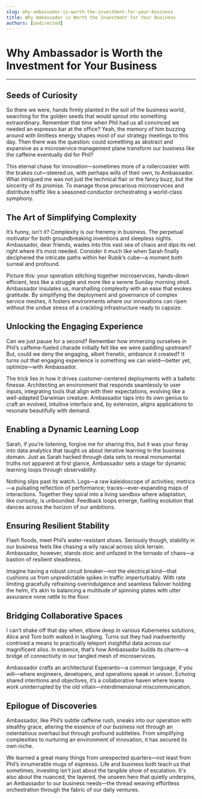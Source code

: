 ```yaml
---
slug: why-ambassador-is-worth-the-investment-for-your-business
title: Why Ambassador is Worth the Investment for Your Business
authors: [undirected]
---
```



# Why Ambassador is Worth the Investment for Your Business

---

## Seeds of Curiosity

So there we were, hands firmly planted in the soil of the business world, searching for the golden seeds that would sprout into something extraordinary. Remember that time when Phil had us all convinced we needed an espresso bar at the office? Yeah, the memory of him buzzing around with limitless energy shapes most of our strategy meetings to this day. Then there was the question: could something as abstract and expansive as a microservice management plane transform our business like the caffeine eventually did for Phil?

This eternal chase for innovation—sometimes more of a rollercoaster with the brakes cut—steered us, with perhaps wills of their own, to Ambassador. What intrigued me was not just the technical flair or the fancy buzz, but the sincerity of its promise. To manage those precarious microservices and distribute traffic like a seasoned conductor orchestrating a world-class symphony.

## The Art of Simplifying Complexity

It’s funny, isn't it? Complexity is our frenemy in business. The perpetual motivator for both groundbreaking inventions and sleepless nights. Ambassador, dear friends, wades into this vast sea of chaos and dips its net right where it’s most needed. Consider it much like when Sarah finally deciphered the intricate paths within her Rubik’s cube—a moment both surreal and profound.

Picture this: your operation stitching together microservices, hands-down efficient, less like a struggle and more like a serene Sunday morning stroll. Ambassador insulates us, marshalling complexity with an ease that evokes gratitude. By simplifying the deployment and governance of complex service meshes, it fosters environments where our innovations can ripen without the undue stress of a crackling infrastructure ready to capsize.

## Unlocking the Engaging Experience

Can we just pause for a second? Remember how immersing ourselves in Phil’s caffeine-fueled charade initially felt like we were paddling upstream? But, could we deny the engaging, albeit frenetic, ambiance it created? It turns out that engaging experience is something we can wield—better yet, optimize—with Ambassador.

The trick lies in how it drives customer-centered deployments with a balletic finesse. Architecting an environment that responds seamlessly to user inputs, integrating tools that align with their expectations, evolving like a well-adapted Darwinian creature. Ambassador taps into its own genius to craft an evolved, intuitive interface and, by extension, aligns applications to resonate beautifully with demand.

## Enabling a Dynamic Learning Loop

Sarah, if you’re listening, forgive me for sharing this, but it was your foray into data analytics that taught us about iterative learning in the business domain. Just as Sarah hacked through data sets to reveal monumental truths not apparent at first glance, Ambassador sets a stage for dynamic learning loops through observability.

Nothing slips past its watch. Logs—a raw kaleidoscope of activities; metrics—a pulsating reflection of performance; traces—ever-expanding maps of interactions. Together they spiral into a living sandbox where adaptation, like curiosity, is unbounded. Feedback loops emerge, fuelling evolution that dances across the horizon of our ambitions.

## Ensuring Resilient Stability

Flash floods, meet Phil’s water-resistant shoes. Seriously though, stability in our business feels like chasing a wily rascal across slick terrain. Ambassador, however, stands stoic and unfazed in the tornado of chaos—a bastion of resilient steadiness.

Imagine having a robust circuit breaker—not the electrical kind—that cushions us from unpredictable spikes in traffic imperturbably. With rate limiting gracefully refraining overindulgence and seamless failover holding the helm, it’s akin to balancing a multitude of spinning plates with utter assurance none rattle to the floor.

## Bridging Collaborative Spaces

I can’t shake off that day when, elbow deep in various Kubernetes solutions, Alice and Tom both walked in laughing. Turns out they had inadvertently contrived a means to practically teleport insightful data across our magnificent silos. In essence, that’s how Ambassador builds its charm—a bridge of connectivity in our tangled mesh of microservices.

Ambassador crafts an architectural Esperanto—a common language, if you will—where engineers, developers, and operations speak in unison. Echoing shared intentions and objectives, it’s a collaborative haven where teams work uninterrupted by the old villain—interdimensional miscommunication.

## Epilogue of Discoveries

Ambassador, like Phil’s subtle caffeine rush, sneaks into our operation with stealthy grace, altering the essence of our business not through an ostentatious overhaul but through profound subtleties. From simplifying complexities to nurturing an environment of innovation, it has secured its own niche.

We learned a great many things from unexpected quarters—not least from Phil’s innumerable mugs of espresso. Life and business both teach us that sometimes, investing isn't just about the tangible show of escalation. It's also about the nuanced, the layered, the unseen hero that quietly underpins, an Ambassador to our business needs—the thread weaving effortless orchestration through the fabric of our daily ventures.